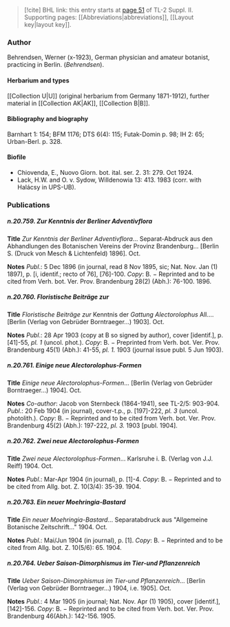 > [!cite] BHL link: this entry starts at [page 51](https://www.biodiversitylibrary.org/item/103859#page/61/mode/1up) of TL-2 Suppl. II.
> Supporting pages: [[Abbreviations|abbreviations]], [[Layout key|layout key]].

### Author

Behrendsen, Werner (x-1923), German physician and amateur botanist, practicing in Berlin. (*Behrendsen*).

#### Herbarium and types

[[Collection U|U]] (original herbarium from Germany 1871-1912), further material in [[Collection AK|AK]], [[Collection B|B]].

#### Bibliography and biography

Barnhart 1: 154; BFM 1176; DTS 6(4): 115; Futak-Domin p. 98; IH 2: 65; Urban-Berl. p. 328.

#### Biofile

- Chiovenda, E., Nuovo Giorn. bot. ital. ser. 2. 31: 279. Oct 1924.
- Lack, H.W. and O. v. Sydow, Willdenowia 13: 413. 1983 (corr. with Halácsy in UPS-UB).

### Publications

##### n.20.759. Zur Kenntnis der Berliner Adventivflora

**Title**
*Zur Kenntnis der Berliner Adventivflora*... Separat-Abdruck aus den Abhandlungen des Botanischen Vereins der Provinz Brandenburg... \[Berlin S. (Druck von Mesch & Lichtenfeld) 1896\]. Oct.

**Notes**
*Publ*.: 5 Dec 1896 (in journal, read 8 Nov 1895, sic; Nat. Nov. Jan (1) 1897), p. \[i, identif.; recto of 76\], \[76\]-100. *Copy*: B. − Reprinted and to be cited from Verh. bot. Ver. Prov. Brandenburg 28(2) (Abh.): 76-100. 1896.

##### n.20.760. Floristische Beiträge zur

**Title**
*Floristische Beiträge zur* Kenntnis der *Gattung Alectorolophus* All.... \[Berlin (Verlag von Gebrüder Borntraeger...) 1903\]. Oct.

**Notes**
*Publ*.: 28 Apr 1903 (copy at B so signed by author), cover \[identif.\], p. \[41\]-55, *pl. 1* (uncol. phot.). *Copy*: B. − Preprinted from Verh. bot. Ver. Prov. Brandenburg 45(1) (Abh.): 41-55, *pl. 1.* 1903 (journal issue publ. 5 Jun 1903).

##### n.20.761. Einige neue Alectorolophus-Formen

**Title**
*Einige neue Alectorolophus-Formen*... \[Berlin (Verlag von Gebrüder Borntraeger...) 1904\]. Oct.

**Notes**
*Co-author*: Jacob von Sternbeck (1864-1941), see TL-2/5: 903-904.
*Publ*.: 20 Feb 1904 (in journal), cover-t.p., p. \[197\]-222, *pl. 3* (uncol. photolith.). *Copy*: B. − Reprinted and to be cited from Verh. bot. Ver. Prov. Brandenburg 45(2) (Abh.): 197-222, *pl. 3.* 1903 \[publ. 1904\].

##### n.20.762. Zwei neue Alectorolophus-Formen

**Title**
*Zwei neue Alectorolophus-Formen*... Karlsruhe i. B. (Verlag von J.J. Reiff) 1904. Oct.

**Notes**
*Publ*.: Mar-Apr 1904 (in journal), p. \[1\]-4. *Copy*: B. − Reprinted and to be cited from Allg. bot. Z. 10(3/4): 35-39. 1904.

##### n.20.763. Ein neuer Moehringia-Bastard

**Title**
*Ein neuer Moehringia-Bastard*... Separatabdruck aus "Allgemeine Botanische Zeitschrift..." 1904. Oct.

**Notes**
*Publ*.: Mai/Jun 1904 (in journal), p. \[1\]. *Copy*: B. − Reprinted and to be cited from Allg. bot. Z. 10(5/6): 65. 1904.

##### n.20.764. Ueber Saison-Dimorphismus im Tier-und Pflanzenreich

**Title**
*Ueber Saison-Dimorphismus im Tier-und Pflanzenreich*... \[Berlin (Verlag von Gebrüder Borntraeger...) 1904, i.e. 1905\]. Oct.

**Notes**
*Publ*.: 4 Mar 1905 (in journal; Nat. Nov. Apr (1) 1905), cover \[identif.\], \[142\]-156. *Copy*: B. − Reprinted and to be cited from Verh. bot. Ver. Prov. Brandenburg 46(Abh.): 142-156. 1905.

